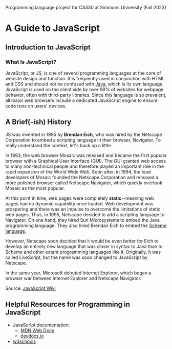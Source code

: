Programming language project for CS330 at Simmons University (Fall 2023)

# A Guide to JavaScript

## Introduction to JavaScript

### What Is JavaScript?
JavaScript, or JS, is one of several programming languages at the core of website design and function. It is frequently used in conjunction with HTML and CSS and should not be confused with [Java](https://www.java.com/en/download/help/whatis_java.html), which is its own language. JavaScript is used on the client side by over 98% of websites for webpage behavior, often with third-party libraries. Since this language is so prevalent, all major web browsers include a dedicated JavaScript engine to ensure code runs on users' devices.

## A Brief(-ish) History 
JS was invented in 1995 by **Brendan Eich**, who was hired by the Netscape Corporation to embed a scripting language in their browser, Navigator. To really understand the context, let's back up a little.

In 1993, the web browser Mosaic was released and became the first popular browser with a Graphical User Interface (GUI). The GUI granted web access to many non-technical people and therefore played an important role in the rapid expansion of the World Wide Web. Soon after, in 1994, the lead developers of Mosaic founded the Netscape Corporation and released a more polished browser called Netscape Navigator, which quickly overtook Mosaic as the most popular.

At this point in time, web pages were completely **static**--meaning web pages had no dynamic capability once loaded. Web development was prospering and there was an impulse to overcome the limitations of static web pages. Thus, in 1995, Netscape decided to add a scripting language to Navigator. On one hand, they hired Sun Microsystems to embed the Java programming language. They also hired Brendan Eich to embed the [Scheme language](https://www.scheme.org).

However, Netscape soon decided that it would be even better for Eich to develop an entirely new language that was closer in syntax to Java than to Scheme and other extant programming languages like it. Originally, it was called LiveScript, but the name was soon changed to JavaScript by Netscape.

In the same year, Microsoft debuted Internet Explorer, which began a browser war between Internet Explorer and Netscape Navigator. 

Source: [JavaScript Wiki](https://en.wikipedia.org/wiki/JavaScript)

## Helpful Resources for Programming in JavaScript
- JavaScript documentation:
  - [MDN Web Docs](https://developer.mozilla.org/en-US/docs/Web/JavaScript)
  - [devdocs.io](https://devdocs.io/javascript/)
- [w3schools](https://www.w3schools.com)
